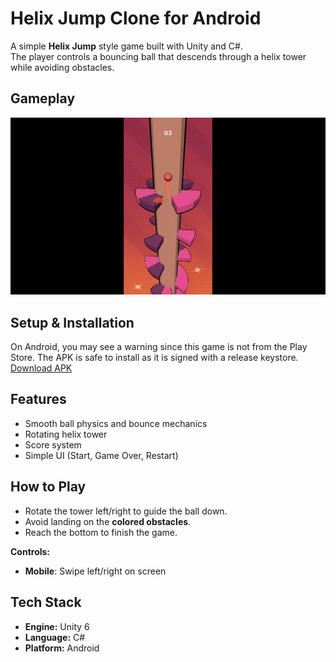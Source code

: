 # Helix Jump Clone for Android

A simple **Helix Jump** style game built with Unity and C#.  
The player controls a bouncing ball that descends through a helix tower while avoiding obstacles.

## Gameplay
![Helix Jump Demo](Media/HelixJumpGIF.gif)  

## Setup & Installation
On Android, you may see a warning since this game is not from the Play Store. 
The APK is safe to install as it is signed with a release keystore.
<a href="https://drive.google.com/file/d/1SfYECvrwkyz1X6BIIxg6snR4CBkjL5B2/view?usp=sharing">
Download APK
</a>

## Features
- Smooth ball physics and bounce mechanics  
- Rotating helix tower  
- Score system  
- Simple UI (Start, Game Over, Restart)  

## How to Play
- Rotate the tower left/right to guide the ball down.  
- Avoid landing on the **colored obstacles**.  
- Reach the bottom to finish the game.  

**Controls:**    
- **Mobile**: Swipe left/right on screen  

## Tech Stack
- **Engine:** Unity 6  
- **Language:** C#  
- **Platform:** Android  
